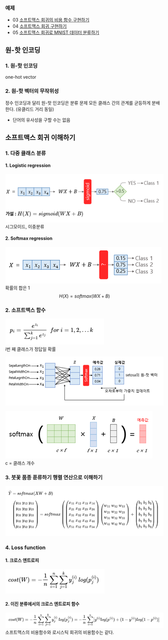 ### 예제
- 03 [소프트맥스 회귀의 비용 함수 구현하기](https://github.com/leeyejin1231/start-pytorch/blob/main/05.%EC%86%8C%ED%94%84%ED%8A%B8%EB%A7%A5%EC%8A%A4%20%ED%9A%8C%EA%B7%80/05-03%20%EC%86%8C%ED%94%84%ED%8A%B8%EB%A7%A5%EC%8A%A4%20%ED%9A%8C%EA%B7%80%EC%9D%98%20%EB%B9%84%EC%9A%A9%20%ED%95%A8%EC%88%98%20%EA%B5%AC%ED%98%84%ED%95%98%EA%B8%B0.ipynb)
- 04 [소프트맥스 회귀 구현하기](https://github.com/leeyejin1231/start-pytorch/blob/main/05.%EC%86%8C%ED%94%84%ED%8A%B8%EB%A7%A5%EC%8A%A4%20%ED%9A%8C%EA%B7%80/05-04%20%EC%86%8C%ED%94%84%ED%8A%B8%EB%A7%A5%EC%8A%A4%20%ED%9A%8C%EA%B7%80%20%EA%B5%AC%ED%98%84%ED%95%98%EA%B8%B0.ipynb)
- 05 [소프트맥스 회귀로 MNIST 데이터 분류하기](https://github.com/leeyejin1231/start-pytorch/blob/main/05.%EC%86%8C%ED%94%84%ED%8A%B8%EB%A7%A5%EC%8A%A4%20%ED%9A%8C%EA%B7%80/05-05%20%EC%86%8C%ED%94%84%ED%8A%B8%EB%A7%A5%EC%8A%A4%20%ED%9A%8C%EA%B7%80%EB%A1%9C%20MNIST%20%EB%8D%B0%EC%9D%B4%ED%84%B0%20%EB%B6%84%EB%A5%98%ED%95%98%EA%B8%B0.ipynb)

## 원-핫 인코딩

### 1. 원-핫 인코딩

one-hot vector

### 2. 원-핫 벡터의 무작위성

정수 인코딩과 달리 원-핫 인코딩은 분류 문제 모든 클래스 간의 관계를 균등하게 분배한다. (유클리드 거리 동일)

-   단어의 유사성을 구할 수는 없음

## 소프트맥스 회귀 이해하기

### 1. 다중 클래스 분류

#### 1. Logistic regression

![Alt text](images/image.png)  
시그모이드, 이중분류

#### 2. Softmax regression

![Alt text](images/image-1.png)  
확률의 합은 1  
$$H(X)=softmax(WX+B)$$

### 2. 소프트맥스 함수

![Alt text](images/image-2.png)  
i번 째 클래스가 정답일 확률

![Alt text](images/image-4.png)

![Alt text](images/image-5.png)  
c = 클래스 개수

### 3. 붓꽃 품종 푼류하기 행렬 연산으로 이해하기

![Alt text](images/image-6.png)

### 4. Loss function

#### 1. 크로스 엔트로피

![Alt text](images/image-7.png)

#### 2. 이진 분류에서의 크로스 엔트로피 함수

![Alt text](images/image-8.png)  
소프트맥스의 비용함수와 로시스틱 회귀의 비용함수는 같다.
